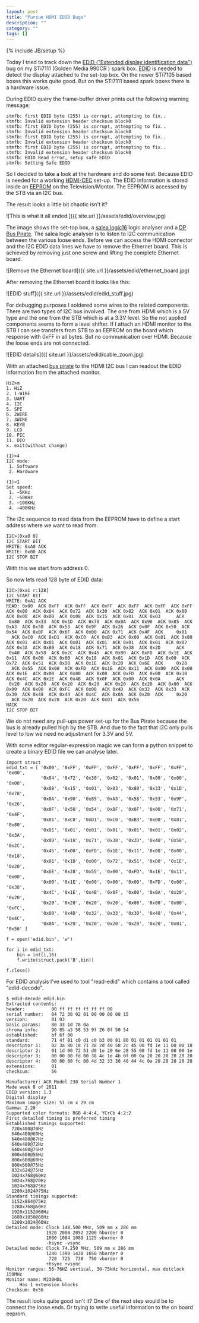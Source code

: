 ```yaml
---
layout: post
title: "Pursue HDMI EDID Bugs"
description: ""
category: ""
tags: []
---
```

{% include JB/setup %}

Today I tried to track down the [EDID ("Extended display identification data")](http://en.wikipedia.org/wiki/Extended_display_identification_data) bug on my STi7111 (Golden Media 990CR ) spark box. [EDID](http://en.wikipedia.org/wiki/Extended_display_identification_data) is needed to detect the display attached to the set-top box. On the newer STi7105 based boxes this works quite good. But on the STi7111 based spark boxes there is a hardware issue.

<!--more-->

During EDID query the frame-buffer driver prints out the following warning message:

    stmfb: first EDID byte (255) is corrupt, attempting to fix..
    stmfb: Invalid extension header checksum block0
    stmfb: first EDID byte (255) is corrupt, attempting to fix..
    stmfb: Invalid extension header checksum block0
    stmfb: first EDID byte (255) is corrupt, attempting to fix..
    stmfb: Invalid extension header checksum block0
    stmfb: first EDID byte (255) is corrupt, attempting to fix..
    stmfb: Invalid extension header checksum block0
    stmfb: EDID Read Error, setup safe EDID
    stmfb: Setting Safe EDID

So I decided to take a look at the hardware and do some test. Because EDID is needed for a working [HDMI-CEC](http://en.wikipedia.org/wiki/HDMI#CEC) set-up. The EDID information is stored inside an [EEPROM](http://en.wikipedia.org/wiki/EEPROM) on the Television/Montor. The EEPROM is accessed by the STB via an I2C bus.

The result looks a little bit chaotic isn't it?

![This is what it all ended.]({{ site.url }}/assets/edid/overview.jpg)

The image shows the set-top box, a [salea logic16](https://www.saleae.com/logic16) logic analyser and a [DP Bus Pirate](http://dangerousprototypes.com/docs/Bus_Pirate). The salea logic analyser is to listen to I2C communication between the various loose ends. Before we can access the HDMI connector and the I2C EDID data lines we have to remove the Ethernet board. This is achieved by removing just one screw and lifting the complete Ethernet board.

![Remove the Ethernet board]({{ site.url }}/assets/edid/ethernet_board.jpg)

After removing the Ethernet board it looks like this:

![EDID stuff]({{ site.url }}/assets/edid/edid_stuff.jpg)

For debugging purposes I soldered some wires to the related components. There are two types of I2C bus involved. The one from HDMI which is a 5V type and the one from the STB which is at a 3.3V level. So the not applied components seems to form a level shifter. If I attach an HDMI monitor to the STB I can see transfers from STB to an EEPROM on the board which response with 0xFF in all bytes. But no communication over HDMI. Because the loose ends are not connected.

![EDID details]({{ site.url }}/assets/edid/cable_zoom.jpg)

With an attached [bus pirate](http://dangerousprototypes.com/docs/Bus_Pirate) to the HDMI I2C bus I can readout the EDID information from the attached monitor.

    HiZ>m
    1. HiZ
    2. 1-WIRE
    3. UART
    4. I2C
    5. SPI
    6. 2WIRE
    7. 3WIRE
    8. KEYB
    9. LCD
    10. PIC
    11. DIO
    x. exit(without change)

    (1)>4
    I2C mode:
     1. Software
     2. Hardware

    (1)>1
    Set speed:
     1. ~5KHz
     2. ~50KHz
     3. ~100KHz
     4. ~400KHz

The i2c sequence to read data from the EEPROM have to define a start address where we want to read from:

    I2C>[0xa0 0]
    I2C START BIT
    WRITE: 0xA0 ACK
    WRITE: 0x00 ACK
    I2C STOP BIT

With this we start from address 0.

So now lets read 128 byte of EDID data:

    I2C>[0xa1 r:128]
    I2C START BIT
    WRITE: 0xA1 ACK
    READ: 0x00  ACK 0xFF  ACK 0xFF  ACK 0xFF  ACK 0xFF  ACK 0xFF  ACK 0xFF  ACK 0x00  ACK 0x04  ACK 0x72  ACK 0x30  ACK 0x02  ACK 0x01  ACK 0x00  ACK 0x00  ACK 0x00  ACK 0x08  ACK 0x15  ACK 0x01  ACK 0x03      ACK
     0x80  ACK 0x33  ACK 0x1D  ACK 0x78  ACK 0x0A  ACK 0x90  ACK 0x85  ACK 0xA3  ACK 0x58  ACK 0x53  ACK 0x9F  ACK 0x26  ACK 0x0F  ACK 0x50  ACK 0x54  ACK 0xBF  ACK 0x6F  ACK 0x00  ACK 0x71  ACK 0x4F  ACK     0x81
      ACK 0xC0  ACK 0xD1  ACK 0xC0  ACK 0xB3  ACK 0x00  ACK 0x81  ACK 0x80  ACK 0x01  ACK 0x01  ACK 0x01  ACK 0x01  ACK 0x01  ACK 0x01  ACK 0x02  ACK 0x3A  ACK 0x80  ACK 0x18  ACK 0x71  ACK 0x38  ACK 0x2D      ACK
     0x40  ACK 0x58  ACK 0x2C  ACK 0x45  ACK 0x00  ACK 0xFD  ACK 0x1E  ACK 0x11  ACK 0x00  ACK 0x00  ACK 0x18  ACK 0x01  ACK 0x1D  ACK 0x00  ACK 0x72  ACK 0x51  ACK 0xD0  ACK 0x1E  ACK 0x20  ACK 0x6E  ACK     0x28
      ACK 0x55  ACK 0x00  ACK 0xFD  ACK 0x1E  ACK 0x11  ACK 0x00  ACK 0x00  ACK 0x1E  ACK 0x00  ACK 0x00  ACK 0x00  ACK 0xFD  ACK 0x00  ACK 0x38  ACK 0x4C  ACK 0x1E  ACK 0x4B  ACK 0x0F  ACK 0x00  ACK 0x0A      ACK
     0x20  ACK 0x20  ACK 0x20  ACK 0x20  ACK 0x20  ACK 0x20  ACK 0x00  ACK 0x00  ACK 0x00  ACK 0xFC  ACK 0x00  ACK 0x4D  ACK 0x32  ACK 0x33  ACK 0x30  ACK 0x48  ACK 0x44  ACK 0x4C  ACK 0x0A  ACK 0x20  ACK     0x20
      ACK 0x20  ACK 0x20  ACK 0x20  ACK 0x01  ACK 0x56
    NACK
    I2C STOP BIT


We do not need any pull-ups power set-up for the Bus Pirate because the bus is already pulled high by the STB. And due to the fact that I2C only pulls level to low we need no adjustment for 3.3V and 5V. 

With some editor regular-expression magic we can form a python snippet to create a binary EDID file we can analyse later.

    import struct
    edid_txt = [ '0x00', '0xFF', '0xFF', '0xFF', '0xFF', '0xFF', '0xFF', '0x00',
                 '0x04', '0x72', '0x30', '0x02', '0x01', '0x00', '0x00', '0x00',
                 '0x08', '0x15', '0x01', '0x03', '0x80', '0x33', '0x1D', '0x78',
                 '0x0A', '0x90', '0x85', '0xA3', '0x58', '0x53', '0x9F', '0x26',
                 '0x0F', '0x50', '0x54', '0xBF', '0x6F', '0x00', '0x71', '0x4F',
                 '0x81', '0xC0', '0xD1', '0xC0', '0xB3', '0x00', '0x81', '0x80',
                 '0x01', '0x01', '0x01', '0x01', '0x01', '0x01', '0x02', '0x3A',
                 '0x80', '0x18', '0x71', '0x38', '0x2D', '0x40', '0x58', '0x2C',
                 '0x45', '0x00', '0xFD', '0x1E', '0x11', '0x00', '0x00', '0x18',
                 '0x01', '0x1D', '0x00', '0x72', '0x51', '0xD0', '0x1E', '0x20',
                 '0x6E', '0x28', '0x55', '0x00', '0xFD', '0x1E', '0x11', '0x00',
                 '0x00', '0x1E', '0x00', '0x00', '0x00', '0xFD', '0x00', '0x38',
                 '0x4C', '0x1E', '0x4B', '0x0F', '0x00', '0x0A', '0x20', '0x20',
                 '0x20', '0x20', '0x20', '0x20', '0x00', '0x00', '0x00', '0xFC',
                 '0x00', '0x4D', '0x32', '0x33', '0x30', '0x48', '0x44', '0x4C',
                 '0x0A', '0x20', '0x20', '0x20', '0x20', '0x20', '0x01', '0x56' ]

    f = open('edid.bin', 'w')

    for i in edid_txt:
    	bin = int(i,16)
    	f.write(struct.pack('B',bin))

    f.close()

For EDID analysis I've used to tool "read-edid" which contains a tool called "edid-decode".

    $ edid-decode edid.bin
    Extracted contents:
    header:          00 ff ff ff ff ff ff 00
    serial number:   04 72 30 02 01 00 00 00 08 15
    version:         01 03
    basic params:    80 33 1d 78 0a
    chroma info:     90 85 a3 58 53 9f 26 0f 50 54
    established:     bf 6f 00
    standard:        71 4f 81 c0 d1 c0 b3 00 81 80 01 01 01 01 01 01
    descriptor 1:    02 3a 80 18 71 38 2d 40 58 2c 45 00 fd 1e 11 00 00 18
    descriptor 2:    01 1d 00 72 51 d0 1e 20 6e 28 55 00 fd 1e 11 00 00 1e
    descriptor 3:    00 00 00 fd 00 38 4c 1e 4b 0f 00 0a 20 20 20 20 20 20
    descriptor 4:    00 00 00 fc 00 4d 32 33 30 48 44 4c 0a 20 20 20 20 20
    extensions:      01
    checksum:        56

    Manufacturer: ACR Model 230 Serial Number 1
    Made week 8 of 2011
    EDID version: 1.3
    Digital display
    Maximum image size: 51 cm x 29 cm
    Gamma: 2.20
    Supported color formats: RGB 4:4:4, YCrCb 4:2:2
    First detailed timing is preferred timing
    Established timings supported:
      720x400@70Hz
      640x480@60Hz
      640x480@67Hz
      640x480@72Hz
      640x480@75Hz
      800x600@56Hz
      800x600@60Hz
      800x600@75Hz
      832x624@75Hz
      1024x768@60Hz
      1024x768@70Hz
      1024x768@75Hz
      1280x1024@75Hz
    Standard timings supported:
      1152x864@75Hz
      1280x768@60Hz
      1920x1152@60Hz
      1680x1050@60Hz
      1280x1024@60Hz
    Detailed mode: Clock 148.500 MHz, 509 mm x 286 mm
                   1920 2008 2052 2200 hborder 0
                   1080 1084 1089 1125 vborder 0
                   -hsync -vsync
    Detailed mode: Clock 74.250 MHz, 509 mm x 286 mm
                   1280 1390 1430 1650 hborder 0
                    720  725  730  750 vborder 0
                   +hsync +vsync
    Monitor ranges: 56-76HZ vertical, 30-75kHz horizontal, max dotclock 150MHz
    Monitor name: M230HDL
         Has 1 extension blocks
    Checksum: 0x56

The result looks quite good isn't it? One of the next step would be to connect the loose ends. Or trying to write useful information to the on board eeprom.